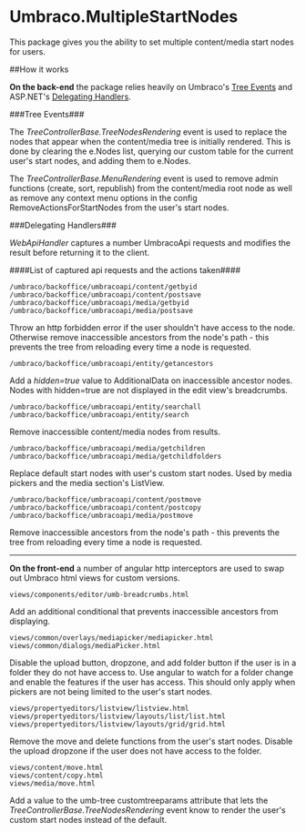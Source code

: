 # Umbraco.MultipleStartNodes
This package gives you the ability to set multiple content/media start nodes for users.

##How it works

**On the back-end** the package relies heavily on Umbraco's [Tree Events](https://our.umbraco.org/documentation/extending/section-trees/trees-v7) and ASP.NET's [Delegating Handlers](https://www.asp.net/web-api/overview/advanced/httpclient-message-handlers).

###Tree Events###

The *TreeControllerBase.TreeNodesRendering* event is used to replace the nodes that appear when the content/media tree is initially rendered. This is done by clearing the e.Nodes list, querying our custom table for the current user's start nodes, and adding them to e.Nodes.

The *TreeControllerBase.MenuRendering* event is used to remove admin functions (create, sort, republish) from the content/media root node as well as remove any context menu options in the config RemoveActionsForStartNodes from the user's start nodes.

###Delegating Handlers###

*WebApiHandler* captures a number UmbracoApi requests and modifies the result before returning it to the client.

####List of captured api requests and the actions taken####

    /umbraco/backoffice/umbracoapi/content/getbyid
    /umbraco/backoffice/umbracoapi/content/postsave
    /umbraco/backoffice/umbracoapi/media/getbyid
    /umbraco/backoffice/umbracoapi/media/postsave

Throw an http forbidden error if the user shouldn't have access to the node. Otherwise remove inaccessible ancestors from the node's path - this prevents the tree from reloading every time a node is requested.

    /umbraco/backoffice/umbracoapi/entity/getancestors

Add a *hidden=true* value to AdditionalData on inaccessible ancestor nodes. Nodes with hidden=true are not displayed in the edit view's breadcrumbs.

    /umbraco/backoffice/umbracoapi/entity/searchall
    /umbraco/backoffice/umbracoapi/entity/search

Remove inaccessible content/media nodes from results.

    /umbraco/backoffice/umbracoapi/media/getchildren
    /umbraco/backoffice/umbracoapi/media/getchildfolders

Replace default start nodes with user's custom start nodes. Used by media pickers and the media section's ListView.

    /umbraco/backoffice/umbracoapi/content/postmove
    /umbraco/backoffice/umbracoapi/content/postcopy
    /umbraco/backoffice/umbracoapi/media/postmove

Remove inaccessible ancestors from the node's path - this prevents the tree from reloading every time a node is requested.

---

**On the front-end** a number of angular http interceptors are used to swap out Umbraco html views for custom versions.

    views/components/editor/umb-breadcrumbs.html

Add an additional conditional that prevents inaccessible ancestors from displaying.

    views/common/overlays/mediapicker/mediapicker.html
    views/common/dialogs/mediaPicker.html

Disable the upload button, dropzone, and add folder button if the user is in a folder they do not have access to. Use angular to watch for a folder change and enable the features if the user has access. This should only apply when pickers are not being limited to the user's start nodes.

    views/propertyeditors/listview/listview.html
    views/propertyeditors/listview/layouts/list/list.html
    views/propertyeditors/listview/layouts/grid/grid.html

Remove the move and delete functions from the user's start nodes. Disable the upload dropzone if the user does not have access to the folder.

    views/content/move.html
    views/content/copy.html
    views/media/move.html

Add a value to the umb-tree customtreeparams attribute that lets the *TreeControllerBase.TreeNodesRendering* event know to render the user's custom start nodes instead of the default.
